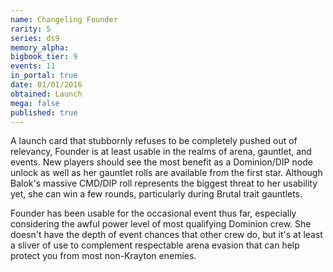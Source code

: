 ```yaml
---
name: Changeling Founder
rarity: 5
series: ds9
memory_alpha:
bigbook_tier: 9
events: 11
in_portal: true
date: 01/01/2016
obtained: Launch
mega: false
published: true
---
```


A launch card that stubbornly refuses to be completely pushed out of relevancy, Founder is at least usable in the realms of arena, gauntlet, and events. New players should see the most benefit as a Dominion/DIP node unlock as well as her gauntlet rolls are available from the first star. Although Balok's massive CMD/DIP roll represents the biggest threat to her usability yet, she can win a few rounds, particularly during Brutal trait gauntlets.

Founder has been usable for the occasional event thus far, especially considering the awful power level of most qualifying Dominion crew. She doesn't have the depth of event chances that other crew do, but it's at least a sliver of use to complement respectable arena evasion that can help protect you from most non-Krayton enemies.

